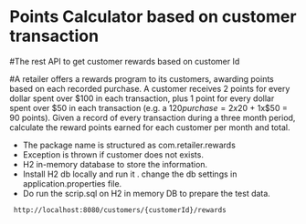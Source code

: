 # Points Calculator based on customer transaction
#The rest API to get customer rewards based on customer Id

#A retailer offers a rewards program to its customers, awarding points based on each recorded purchase.   A customer receives 2 points for every dollar spent over $100 in each transaction, plus 1 point for every dollar spent over $50 in each transaction (e.g. a $120 purchase = 2x$20 + 1x$50 = 90 points).   Given a record of every transaction during a three month period, calculate the reward points earned for each customer per month and total. 

- The package name is structured as com.retailer.rewards
- Exception is thrown if customer does not exists.
- H2 in-memory database to store the information.
- Install H2 db locally and run it . change the db settings in application.properties file.
- Do run the scrip.sql on H2 in memory DB to prepare the test data.

```
 http://localhost:8080/customers/{customerId}/rewards
```
